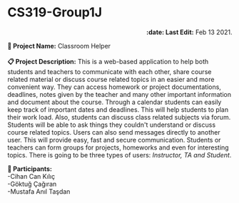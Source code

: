 # CS319-Group1J

<p align="right"><b>:date: Last Edit:</b> Feb 13 2021.</p>

<b>:pushpin: Project Name:</b> Classroom Helper<br /> <br />
<b>:clipboard: Project Description:</b> This is a web-based application to help both students and teachers to communicate with each other, share course related material or discuss course related topics in an easier and more convenient way. They can access homework or project documentations, deadlines, notes given by the teacher and many other important information and document about the course. Through a calendar students can easily keep track of important dates and deadlines. This will help students to plan their work load. Also, students can discuss class related subjects via forum. Students will be able to ask things they couldn't understand or discuss course related topics. Users can also send messages directly to another user. This will provide easy, fast and secure communication. Students or teachers can form groups for projects, homeworks and even for interesting topics. There is going to be three types of users: <i>Instructor, TA and Student</i>.


<b>:boy: Participants:</b><br />
-Cihan Can Kılıç <br />-Göktuğ Çağıran <br />-Mustafa Anıl Taşdan 
